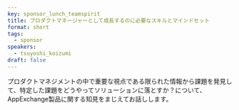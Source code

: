 ```yaml
---
key: sponsor_lunch_teamspirit
title: プロダクトマネージャーとして成長するのに必要なスキルとマインドセット
format: short
tags:
  - sponsor
speakers: 
  - tsuyoshi_koizumi
draft: false
---
```

プロダクトマネジメントの中で重要な視点である限られた情報から課題を発見して、特定した課題をどうやってソリューションに落とすか？について、AppExchange製品に関する知見をまじえてお話しします。